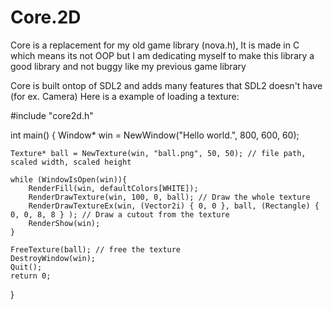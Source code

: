 # Core.2D
Core is a replacement for my old game library (nova.h), It is made in C which means its not OOP but I am dedicating myself to make this library a good library and not buggy like my previous game library


Core is built ontop of SDL2 and adds many features that SDL2 doesn't have (for ex. Camera) Here is a example of loading a texture:

#include "core2d.h"

int main() {
    Window* win = NewWindow("Hello world.", 800, 600, 60);

    Texture* ball = NewTexture(win, "ball.png", 50, 50); // file path, scaled width, scaled height

    while (WindowIsOpen(win)){
        RenderFill(win, defaultColors[WHITE]);
        RenderDrawTexture(win, 100, 0, ball); // Draw the whole texture
        RenderDrawTextureEx(win, (Vector2i) { 0, 0 }, ball, (Rectangle) { 0, 0, 8, 8 } ); // Draw a cutout from the texture
        RenderShow(win);
    }

    FreeTexture(ball); // free the texture
    DestroyWindow(win);
    Quit();
    return 0;
}